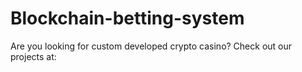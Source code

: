 # Blockchain-betting-system
Are you looking for custom developed crypto casino? Check out our projects at:
